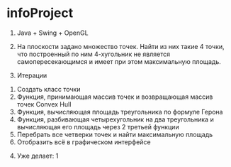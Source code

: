 # infoProject


1) Java + Swing + OpenGL
2) На плоскости задано множество точек. Найти из них такие 4 точки, что построенный
по ним 4-хугольник не является самопересекающимся и имеет при этом
максимальную площадь.

3) Итерации
  1. Создать класс точки
  2. Функция, принимающая массив точек и возвращающая массив точек Convex Hull
  3. Функция, вычисляющая площадь треугольника по формуле Герона
  4. Функция, разбивающая четырехугольник на два треугольника и вычисляющая его площадь через 2 третьей функции
  5. Перебрать все четверки точек и найти максимальную площадь
  6. Отобразить всё в графическом интерфейсе
  
4) Уже делает: 1

